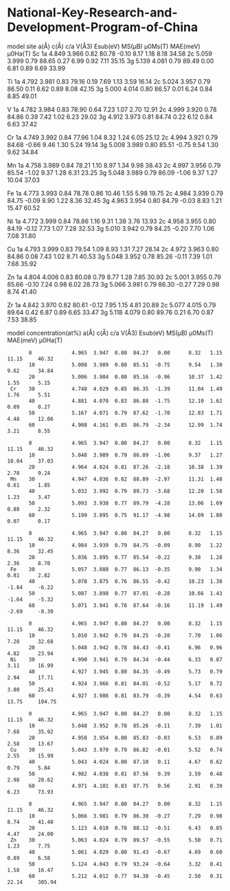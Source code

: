 # National-Key-Research-and-Development-Program-of-China
model site  a(Å)   c(Å)   c/a  V(Å3)  Esub(eV)  MS(μB) μ0Ms(T) MAE(meV)  μ0Ha(T)
 Sc    1a  4.849  3.966  0.82  80.78   -0.10     8.17    1.18    8.18     34.58 
       2c  5.059  3.999  0.79  88.65    0.27     6.99    0.92    7.11     35.15 
       3g  5.139  4.081  0.79  89.49    0.00     6.81    0.89    6.69     33.99 
									 						  	     
 Ti    1a  4.792  3.981  0.83  79.16    0.19     7.69    1.13    3.59     16.14 
       2c  5.024  3.957  0.79  86.50    0.11     6.62    0.89    8.08     42.15 
       3g  5.000  4.014  0.80  86.57    0.01     6.24    0.84    8.85     49.01 
									 						  	     
 V     1a  4.782  3.984  0.83  78.90    0.64     7.23    1.07    2.70     12.91 
       2c  4.999  3.920  0.78  84.86    0.39     7.42    1.02    6.23     29.02 
       3g  4.912  3.973  0.81  84.74    0.22     6.12    0.84    6.63     37.42 
									 						  	     
 Cr    1a  4.749  3.992  0.84  77.96    1.04     8.32    1.24    6.05     25.12 
       2c  4.994  3.921  0.79  84.68   -0.66     9.46    1.30    5.24     19.14 
       3g  5.008  3.989  0.80  85.51   -0.75     9.54    1.30    9.62     34.84 
									 						  	     
 Mn    1a  4.758  3.989  0.84  78.21    1.10     8.97    1.34    9.98     38.43 
       2c  4.997  3.956  0.79  85.54   -1.02     9.37    1.28    6.31     23.25 
       3g  5.048  3.989  0.79  86.09   -1.06     9.37    1.27    10.04    37.03 
									 						  	     
 Fe    1a  4.773  3.993  0.84  78.78    0.86     10.46   1.55    5.98     19.75 
       2c  4.984  3.939  0.79  84.75   -0.09     8.90    1.22    8.36     32.45 
       3g  4.963  3.954  0.80  84.79   -0.03     8.83    1.21    15.47    60.52 
									 						  	     
 Ni    1a  4.772  3.999  0.84  78.86    1.16     9.31    1.38    3.76     13.93 
       2c  4.958  3.955  0.80  84.19   -0.12     7.73    1.07    7.28     32.53 
       3g  5.010  3.942  0.79  84.25   -0.20     7.70    1.06    7.08     31.80 
									 						  	     
 Cu    1a  4.793  3.999  0.83  79.54    1.09     8.93    1.31    7.27     28.14 
       2c  4.972  3.963  0.80  84.86    0.08     7.43    1.02    8.71     40.53 
       3g  5.048  3.952  0.78  85.26   -0.11     7.39    1.01    7.68     35.92 
									 						  	     
 Zn    1a  4.804  4.006  0.83  80.08    0.79     8.77    1.28    7.85     30.93 
       2c  5.001  3.955  0.79  85.66   -0.10     7.24    0.98    6.02     28.73 
       3g  5.066  3.981  0.79  86.30   -0.27     7.29    0.98    8.74     41.40 
									 						  	     
 Zr    1a  4.842  3.970  0.82  80.61   -0.12     7.95    1.15    4.81     20.89 
       2c  5.077  4.015  0.79  89.64    0.42     6.87    0.89    6.65     33.47 
       3g  5.118  4.079  0.80  89.76    0.21     6.70    0.87    7.53     38.85 
	
	
model concentration(at%)  a(Å)   c(Å)   c/a  V(Å3)  Esub(eV)  MS(μB) μ0Ms(T) MAE(meV)  μ0Ha(T)	  
	  
           0             4.965  3.947  0.80  84.27   0.00      8.32   1.15    11.15     46.32 
           10            5.008  3.989  0.80  85.51  -0.75      9.54   1.30    9.62      34.84 
           20            5.006  3.984  0.80  85.16  -0.96      10.37  1.42    1.55      5.15 
     Cr    30            4.748  4.029  0.85  86.35  -1.39      11.04  1.49    1.76      5.51 
           40            4.881  4.070  0.83  86.88  -1.75      12.10  1.62    0.09      0.27 
           50            5.167  4.071  0.79  87.62  -1.70      12.83  1.71    4.48      12.06 
           60            4.908  4.161  0.85  86.79  -2.34      12.99  1.74    3.21      8.55 
																		     
           0             4.965  3.947  0.80  84.27   0.00      8.32   1.15    11.15     46.32 
           10            5.048  3.989  0.79  86.09  -1.06      9.37   1.27    10.04     37.03 
           20            4.964  4.024  0.81  87.26  -2.18      10.38  1.39    2.78      9.24 
     Mn    30            4.947  4.036  0.82  88.89  -2.97      11.31  1.48    0.61      1.85 
           40            5.032  3.992  0.79  89.73  -3.68      12.20  1.58    1.23      3.47 
           50            5.093  3.938  0.77  89.79  -4.28      13.06  1.69    0.88      2.32 
           60            5.199  3.895  0.75  91.17  -4.98      14.09  1.80    0.07      0.17 
																		     
           0             4.965  3.947  0.80  84.27   0.00      8.32   1.15    11.15     46.32 
           10            4.984  3.939  0.79  84.75  -0.09      8.90   1.22    8.36      32.45 
           20            5.036  3.895  0.77  85.54  -0.22      9.38   1.28    2.36      8.70 
     Fe    30            5.057  3.888  0.77  86.13  -0.35      9.90   1.34    0.81      2.82 
           40            5.078  3.875  0.76  86.55  -0.42      10.23  1.38   -1.84     -6.22 
           50            5.087  3.898  0.77  87.01  -0.28      10.66  1.43   -1.64     -5.32 
           60            5.071  3.941  0.78  87.64  -0.16      11.19  1.49   -2.69     -8.30 
																		     
           0             4.965  3.947  0.80  84.27   0.00      8.32   1.15    11.15     46.32 
           10            5.010  3.942  0.79  84.25  -0.20      7.70   1.06    7.28      32.68 
           20            5.048  3.942  0.78  84.43  -0.41      6.96   0.96    4.82      23.94 
     Ni    30            4.990  3.941  0.79  84.34  -0.44      6.33   0.87    3.11      16.99 
           40            4.927  3.945  0.80  84.35  -0.49      5.73   0.79    2.94      17.71 
           50            4.924  3.966  0.81  84.01  -0.52      5.17   0.72    3.80      25.43 
           60            4.927  3.986  0.81  83.79  -0.39      4.54   0.63    13.75     104.75 
																		     
           0             4.965  3.947  0.80  84.27   0.00      8.32   1.15    11.15     46.32 
           10            5.048  3.952  0.78  85.26  -0.11      7.39   1.01    7.68      35.92 
           20            4.958  3.954  0.80  85.83  -0.03      6.53   0.89    2.58      13.67 
     Cu    30            5.043  3.970  0.79  86.82  -0.01      5.52   0.74    2.55      15.99 
           40            5.043  4.024  0.80  87.10   0.11      4.67   0.62    0.79      5.84 
           50            4.982  4.038  0.81  87.56   0.39      3.59   0.48    2.98      28.62 
           60            4.971  4.101  0.83  87.75   0.56      2.91   0.39    6.23      73.93 
																		     
           0             4.965  3.947  0.80  84.27   0.00      8.32   1.15    11.15     46.32 
           10            5.066  3.981  0.79  86.30  -0.27      7.29   0.98    8.74      41.40 
           20            5.123  4.010  0.78  88.12  -0.51      6.43   0.85    4.47      24.00 
     Zn    30            5.063  4.024  0.79  89.57  -0.55      5.50   0.71    1.23      7.75 
           40            5.061  4.029  0.80  91.43  -0.67      4.69   0.60    0.89      6.58 
           50            5.124  4.043  0.79  93.24  -0.64      3.32   0.41    1.58      16.47 
           60            5.212  4.012  0.77  94.38  -0.45      2.50   0.31    22.14     305.94 

